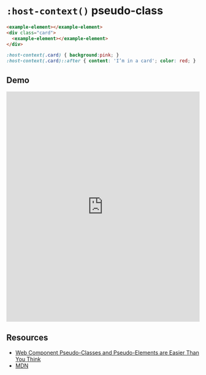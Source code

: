 # `:host-context()` pseudo-class

```html
<example-element></example-element>
<div class="card">
  <example-element></example-element>
</div>
```

```css
:host-context(.card) { background:pink; }
:host-context(.card)::after { content: 'I’m in a card'; color: red; }
```

## Demo

<iframe height="600" style="width: 100%;" scrolling="no" title=":host()" src="https://codepen.io/davatron5000/embed/jOYKKPN?default-tab=result&theme-id=light" frameborder="no" loading="lazy" allowtransparency="true" allowfullscreen="true">
  See the Pen <a href="https://codepen.io/davatron5000/pen/jOYKKPN">
  :host()</a> by Dave Rupert (<a href="https://codepen.io/davatron5000">@davatron5000</a>)
  on <a href="https://codepen.io">CodePen</a>.
</iframe>

## Resources

- [Web Component Pseudo-Classes and Pseudo-Elements are Easier Than You Think](https://css-tricks.com/web-component-pseudo-classes-and-pseudo-elements/)
- [MDN](https://developer.mozilla.org/en-US/docs/Web/CSS/:host-context)
